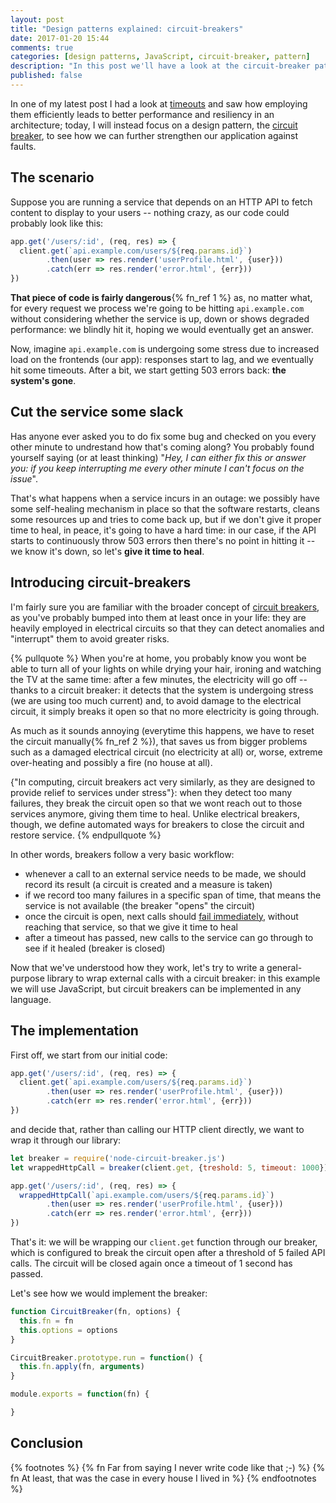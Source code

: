 ```yaml
---
layout: post
title: "Design patterns explained: circuit-breakers"
date: 2017-01-20 15:44
comments: true
categories: [design patterns, JavaScript, circuit-breaker, pattern]
description: "In this post we'll have a look at the circuit-breaker pattern and write a general-purpose implementation of it."
published: false
---
```


In one of my latest post I had a look at [timeouts](/better-performance-the-case-for-timeouts/)
and saw how employing them efficiently leads to
better performance and resiliency in an architecture;
today, I will instead focus on a design pattern,
the [circuit breaker](https://en.wikipedia.org/wiki/Circuit_breaker_design_pattern),
to see how we can further strengthen our application
against faults.

<!-- more -->

## The scenario

Suppose you are running a service that depends on
an HTTP API to fetch content to display to your
users -- nothing crazy, as our code could probably
look like this:

``` js
app.get('/users/:id', (req, res) => {
  client.get(`api.example.com/users/${req.params.id}`)
        .then(user => res.render('userProfile.html', {user}))
        .catch(err => res.render('error.html', {err}))
})
```

**That piece of code is fairly dangerous**{% fn_ref 1 %} as,
no matter what, for every request we process we're going to
be hitting `api.example.com` without considering
whether the service is up, down or shows degraded performance:
we blindly hit it, hoping we would eventually get an answer.

Now, imagine `api.example.com` is undergoing some stress due
to increased load on the frontends (our app): responses start
to lag, and we eventually hit some timeouts. After a bit,
we start getting 503 errors back: **the system's gone**.

## Cut the service some slack

Has anyone ever asked you to do fix some bug and
checked on you every other minute to undrestand
how that's coming along? You probably
found yourself saying (or at least thinking)
"*Hey, I can either fix this or answer you:
if you keep interrupting me every other minute
I can't focus on the issue*".

That's what happens when a service incurs in an
outage: we possibly have some self-healing
mechanism in place so that the software restarts,
cleans some resources up and tries to
come back up, but if we don't give it proper time
to heal, in peace, it's going to have a hard time:
in our case, if the API starts to continuously
throw 503 errors then there's no point in hitting
it -- we know it's down, so let's **give it time to
heal**.

## Introducing circuit-breakers

I'm fairly sure you are familiar with the broader concept
of [circuit breakers](https://en.wikipedia.org/wiki/Circuit_breaker),
as you've probably bumped into them at least once
in your life: they are heavily employed in electrical
circuits so that they can detect anomalies and "interrupt"
them to avoid greater risks.

{% pullquote %}
When you're at home, you probably know you wont be able
to turn all of your lights on while drying your hair, ironing
and watching the TV at the same time: after a few minutes,
the electricity will go off -- thanks to a circuit breaker:
it detects that the system is undergoing stress (we are using
too much current) and, to avoid damage to the electrical
circuit, it simply breaks it open so that no more electricity
is going through.

As much as it sounds annoying (everytime this happens, we have
to reset the circuit manually{% fn_ref 2 %}), that saves us from
bigger problems such as a damaged electrical circuit (no
electricity at all) or, worse, extreme over-heating and
possibly a fire (no house at all).

{"In computing, circuit breakers act very similarly, as they
are designed to provide relief to services under stress"}:
when they detect too many failures, they break the circuit
open so that we wont reach out to those services anymore,
giving them time to heal. Unlike electrical breakers, though,
we define automated ways for breakers to close the circuit
and restore service.
{% endpullquote %}

In other words, breakers follow a very basic workflow:

* whenever a call to an external service needs to be made, we should record its result (a circuit is created and a measure is taken)
* if we record too many failures in a specific span of time, that means the service is not available (the breaker "opens" the circuit)
* once the circuit is open, next calls should [fail immediately](https://en.wikipedia.org/wiki/Fail-fast), without reaching that service, so that we give it time to heal
* after a timeout has passed, new calls to the service can go through to see if it healed (breaker is closed)

Now that we've understood how they work, let's
try to write a general-purpose library to wrap external calls
with a circuit breaker: in this example we will use JavaScript,
but circuit breakers can be implemented in any language.

## The implementation

First off, we start from our initial code:

``` js
app.get('/users/:id', (req, res) => {
  client.get(`api.example.com/users/${req.params.id}`)
        .then(user => res.render('userProfile.html', {user}))
        .catch(err => res.render('error.html', {err}))
})
```

and decide that, rather than calling our HTTP client
directly, we want to wrap it through our library:

``` js
let breaker = require('node-circuit-breaker.js')
let wrappedHttpCall = breaker(client.get, {treshold: 5, timeout: 1000})

app.get('/users/:id', (req, res) => {
  wrappedHttpCall(`api.example.com/users/${req.params.id}`)
        .then(user => res.render('userProfile.html', {user}))
        .catch(err => res.render('error.html', {err}))
})
```

That's it: we will be wrapping our `client.get` function
through our breaker, which is configured to break the
circuit open after a threshold of 5 failed API calls.
The circuit will be closed again once a timeout of 1
second has passed.

Let's see how we would implement the breaker:

``` js node-circuit-breaker.js
function CircuitBreaker(fn, options) {
  this.fn = fn
  this.options = options
}

CircuitBreaker.prototype.run = function() {
  this.fn.apply(fn, arguments)
}

module.exports = function(fn) {

}
```

## Conclusion

{% footnotes %}
  {% fn Far from saying I never write code like that ;-) %}
  {% fn At least, that was the case in every house I lived in %}
{% endfootnotes %}
